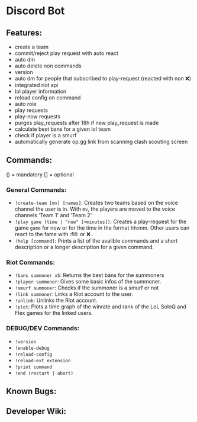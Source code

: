 # Discord Bot

## Features:
- create a team 
- commit/reject play request with auto react
- auto dm
- auto delete non commands
- version 
- auto dm for people that subscribed to play-request (reacted with non :x:)
- integrated riot api
- lol player information
- reload config on command
- auto role
- play requests
- play-now requests
- purges play_requests after 18h if new play_request is made
- calculate best bans for a given lol team
- check if player is a smurf
- automatically generate op.gg link from scanning clash scouting screen

## Commands:
() = mandatory
[] = optional

### General Commands:
- `!create-team [mv] [names]`: Creates two teams based on the voice channel the user is in. With `mv`, the players are moved to the voice channels 'Team 1' and 'Team 2'
- `!play game (time | "now" [+minutes])`: Creates a play-request for the game `game` for now or for the time in the format hh:mm. Other users can react to the fame with :fill: or :x:.
- `!help [command]`: Prints a list of the availble commands and a short description or a longer description for a given command.

### Riot Commands:
- `!bans summoner x5`: Returns the best bans for the summoners
- `!player summoner`: Gives some basic infos of the summoner.
- `!smurf summoner`: Checks if the summoner is a smurf or not
- `!link summoner`: Links a Riot account to the user.
- `!unlink`: Unlinks the Riot account.
- `!plot`: Plots a time graph of the winrate and rank of the LoL SoloQ and Flex games for the linked users.

### DEBUG/DEV Commands:
- `!version`
- `!enable-debug`
- `!reload-config`
- `!reload-ext extension`
- `!print command`
- `!end (restart | abort)`

## Known Bugs:

## Developer Wiki:
